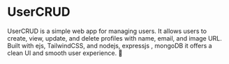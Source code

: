 # UserCRUD
UserCRUD is a simple web app for managing users. It allows users to create, view, update, and delete profiles with name, email, and image URL. Built with ejs, TailwindCSS, and nodejs, expressjs , mongoDB it offers a clean UI and smooth user experience. 🚀
